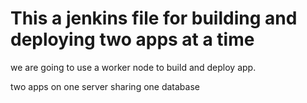 # This a jenkins file for building and deploying two apps at a time

we are going to use a worker node to build and deploy app.

two apps on one server sharing one database